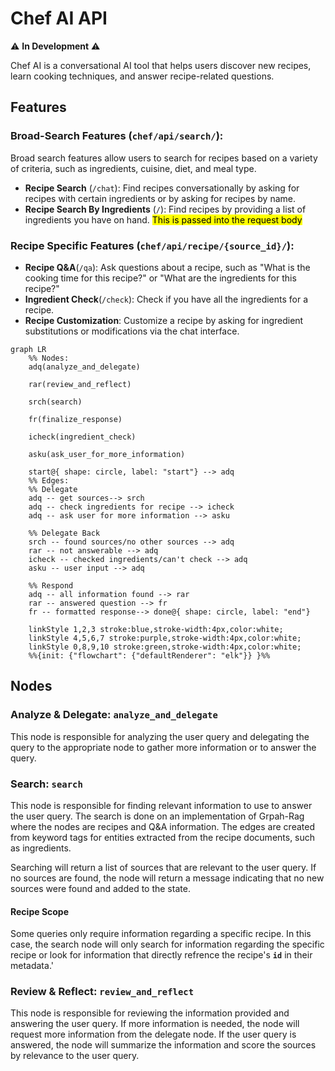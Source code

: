 # Chef AI API
⚠️ **In Development** ⚠️

Chef AI is a conversational AI tool that helps users discover new recipes, learn cooking techniques, and answer recipe-related questions.


## Features

### Broad-Search Features (`chef/api/search/`):
Broad search features allow users to search for recipes based on a variety of criteria, such as ingredients, cuisine, diet, and meal type.
- **Recipe Search** (`/chat`): Find recipes conversationally by asking for recipes with certain ingredients or by asking for recipes by name.
- **Recipe Search By Ingredients** (`/`): Find recipes by providing a list of ingredients you have on hand. <mark>This is passed into the request body</mark>


### Recipe Specific Features (`chef/api/recipe/{source_id}/`):
- **Recipe Q&A**(`/qa`): Ask questions about a recipe, such as "What is the cooking time for this recipe?" or "What are the ingredients for this recipe?"
- **Ingredient Check**(`/check`): Check if you have all the ingredients for a recipe.
- **Recipe Customization**: Customize a recipe by asking for ingredient substitutions or modifications via the chat interface. 

```mermaid
graph LR
    %% Nodes:
    adq(analyze_and_delegate)

    rar(review_and_reflect)

    srch(search)

    fr(finalize_response)

    icheck(ingredient_check)

    asku(ask_user_for_more_information)

    start@{ shape: circle, label: "start"} --> adq
    %% Edges:
    %% Delegate
    adq -- get sources--> srch
    adq -- check ingredients for recipe --> icheck
    adq -- ask user for more information --> asku
    
    %% Delegate Back
    srch -- found sources/no other sources --> adq
    rar -- not answerable --> adq
    icheck -- checked ingredients/can't check --> adq
    asku -- user input --> adq

    %% Respond
    adq -- all information found --> rar
    rar -- answered question --> fr
    fr -- formatted response--> done@{ shape: circle, label: "end"}

    linkStyle 1,2,3 stroke:blue,stroke-width:4px,color:white;
    linkStyle 4,5,6,7 stroke:purple,stroke-width:4px,color:white;
    linkStyle 0,8,9,10 stroke:green,stroke-width:4px,color:white;
    %%{init: {"flowchart": {"defaultRenderer": "elk"}} }%%
```


## Nodes
### Analyze & Delegate: `analyze_and_delegate`
This node is responsible for analyzing the user query and delegating the query to the appropriate node to gather more information or to answer the query.

### Search: `search`
This node is responsible for finding relevant information to use to answer the user query. The search is done on an implementation of Grpah-Rag where the nodes are recipes and Q&A information. The edges are created from keyword tags for entities extracted from the recipe documents, such as ingredients.

Searching will return a list of sources that are relevant to the user query. If no sources are found, the node will return a message indicating that no new sources were found and added to the state.

#### Recipe Scope
Some queries only require information regarding a specific recipe. In this case, the search node will only search for information regarding the specific recipe or look for information that directly refrence the recipe's **`id`** in their metadata.'

### Review & Reflect: `review_and_reflect`
This node is responsible for reviewing the information provided and answering the user query. If more information is needed, the node will request more information from the delegate node. If the user query is answered, the node will summarize the information and score the sources by relevance to the user query.
